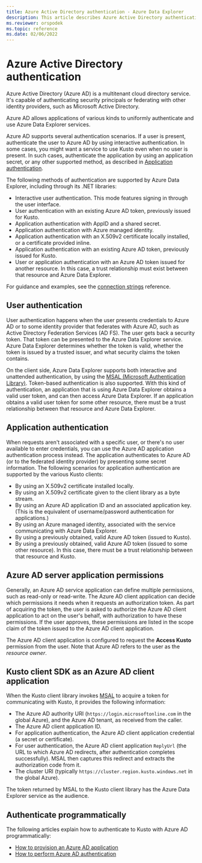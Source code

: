 ```yaml
---
title: Azure Active Directory authentication - Azure Data Explorer
description: This article describes Azure Active Directory authentication in Azure Data Explorer.
ms.reviewer: orspodek
ms.topic: reference
ms.date: 02/06/2022
---
```

# Azure Active Directory authentication

Azure Active Directory (Azure AD) is a multitenant cloud directory service. It's capable of authenticating security principals or federating with other identity providers, such as Microsoft Active Directory.

Azure AD allows applications of various kinds to uniformly authenticate and use Azure Data Explorer services.

Azure AD supports several authentication scenarios. If a user is present, authenticate the user to Azure AD by using interactive authentication. In some cases, you might want a service to use Kusto even when no user is present. In such cases, authenticate the application by using an application secret, or any other supported method, as described in [Application authentication](#application-authentication).

The following methods of authentication are supported by Azure Data Explorer, including through its .NET libraries:

* Interactive user authentication. This mode features signing in through the user interface.
* User authentication with an existing Azure AD token, previously issued for Kusto.
* Application authentication with AppID and a shared secret.
* Application authentication with Azure managed identity.
* Application authentication with an X.509v2 certificate locally installed, or a certificate provided inline.
* Application authentication with an existing Azure AD token, previously issued for Kusto.
* User or application authentication with an Azure AD token issued for another resource. In this case, a trust relationship must exist between that resource and Azure Data Explorer.

For guidance and examples, see the [connection strings](../../api/connection-strings/kusto.md) reference.

## User authentication

User authentication happens when the user presents credentials to Azure AD or to some identity provider that federates with Azure AD, such as Active Directory Federation Services (AD FS). The user gets back a security token. That token can be presented to the Azure Data Explorer service. Azure Data Explorer determines whether the token is valid, whether the token is issued by a trusted issuer, and what security claims the token contains.

On the client side, Azure Data Explorer supports both interactive and unattended authentication, by using the [MSAL (Microsoft Authentication Library)](/azure/active-directory/develop/msal-overview). Token-based authentication is also supported. With this kind of authentication, an application that is using Azure Data Explorer obtains a valid user token, and can then access Azure Data Explorer. If an application obtains a valid user token for some other resource, there must be a trust relationship between that resource and Azure Data Explorer.

## Application authentication

When requests aren't associated with a specific user, or there's no user available to enter
credentials, you can use the Azure AD application authentication process instead. The application authenticates to Azure AD (or to the federated identity provider) by presenting some secret information. The following scenarios for application authentication are supported by the various Kusto clients:

* By using an X.509v2 certificate installed locally.
* By using an X.509v2 certificate given to the client library as a byte stream.
* By using an Azure AD application ID and an associated application key. (This is the equivalent of username/password authentication for applications.)
* By using an Azure managed identity, associated with the service communicating with Azure Data Explorer.
* By using a previously obtained, valid Azure AD token (issued to Kusto).
* By using a previously obtained, valid Azure AD token (issued to some other resource). In this case, there must be a trust relationship between that resource and Kusto.

## Azure AD server application permissions

Generally, an Azure AD service application can define multiple permissions, such as read-only or read-write. The Azure AD client application can decide which permissions it needs when it requests an authorization token. As part of acquiring the token, the user is asked to authorize the Azure AD client application to act on the user's behalf, with authorization to have these permissions. If the user approves, these permissions are listed in the scope claim of the token issued to the Azure AD client application.

The Azure AD client application is configured to request the **Access Kusto** permission from the user. Note that Azure AD refers to the user as the *resource owner*.

## Kusto client SDK as an Azure AD client application

When the Kusto client library invokes [MSAL](/azure/active-directory/develop/msal-overview) to acquire a token for communicating with Kusto, it provides the following information:

- The Azure AD authority URI (`https://login.microsoftonline.com` in the global Azure), and the Azure AD tenant, as received from the caller.
- The Azure AD client application ID.
- For application authentication, the Azure AD client application credential (a secret or certificate).
- For user authentication, the Azure AD client application `ReplyUrl` (the URL to which Azure AD redirects, after authentication completes successfully). MSAL then captures this redirect and extracts the authorization code from it.
- The cluster URI (typically `https://cluster.region.kusto.windows.net` in the global Azure).

The token returned by MSAL to the Kusto client library has the Azure Data Explorer service as the audience.

## Authenticate programmatically

The following articles explain how to authenticate to Kusto with Azure AD programmatically:

* [How to provision an Azure AD application](../../../provision-azure-ad-app.md)
* [How to perform Azure AD authentication](how-to-authenticate-with-aad.md)
